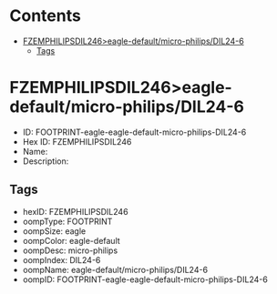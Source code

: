 



Contents
========

* [FZEMPHILIPSDIL246>eagle-default/micro-philips/DIL24-6](#fzemphilipsdil246eagle-defaultmicro-philipsdil24-6)
	* [Tags](#tags)

# FZEMPHILIPSDIL246>eagle-default/micro-philips/DIL24-6

- ID: FOOTPRINT-eagle-eagle-default-micro-philips-DIL24-6
- Hex ID: FZEMPHILIPSDIL246
- Name: 
- Description: 

## Tags

- hexID: FZEMPHILIPSDIL246
- oompType: FOOTPRINT
- oompSize: eagle
- oompColor: eagle-default
- oompDesc: micro-philips
- oompIndex: DIL24-6
- oompName: eagle-default/micro-philips/DIL24-6
- oompID: FOOTPRINT-eagle-eagle-default-micro-philips-DIL24-6
